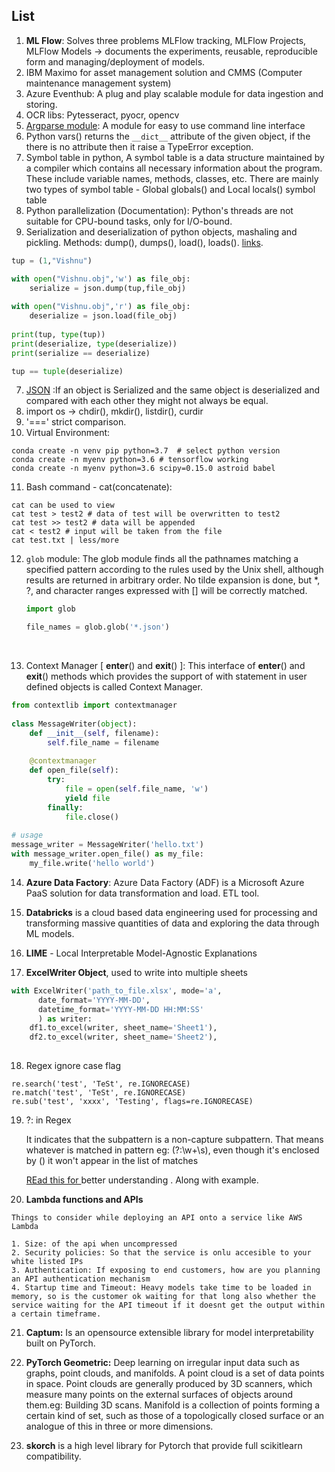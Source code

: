 ## List

1. **ML Flow**: Solves three problems 
   MLFlow tracking, MLFlow Projects, MLFlow Models -> documents the experiments, reusable, reproducible form and managing/deployment of models.
2. IBM Maximo for asset management solution and CMMS (Computer maintenance management system)
3. Azure Eventhub: A plug and play scalable module for data ingestion and storing.
4. OCR libs: Pytesseract, pyocr, opencv
5. [Argparse module](https://docs.python.org/3/library/argparse.html): A module for easy to use command line interface
6. Python vars() returns the `__dict__` attribute of the given object, if the there is no attribute then it raise a TypeError exception.
7. Symbol table in python, A symbol table is a data structure maintained by a compiler which contains all necessary information about the program. These include variable names, methods, classes, etc. There are mainly two types of symbol table - Global globals() and Local locals() symbol table
5. Python parallelization (Documentation): Python's threads are not suitable for CPU-bound tasks, only for I/O-bound.
6. Serialization and deserialization of python objects, mashaling and pickling. Methods: dump(), dumps(), load(), loads(). [links](https://realpython.com/python-json/).
```python
tup = (1,"Vishnu")

with open("Vishnu.obj",'w') as file_obj:
    serialize = json.dump(tup,file_obj)
    
with open("Vishnu.obj",'r') as file_obj:
    deserialize = json.load(file_obj)
    
print(tup, type(tup))
print(deserialize, type(deserialize))
print(serialize == deserialize)

tup == tuple(deserialize)
```

7. [JSON](https://realpython.com/python-json/) :If an object is Serialized and the same object is deserialized and compared with each other they might not always be equal.
8. import os -> 
   chdir(), mkdir(), listdir(), curdir
9. '===' strict comparison.
10. Virtual Environment: 
```
conda create -n venv pip python=3.7  # select python version
conda create -n myenv python=3.6 # tensorflow working 
conda create -n myenv python=3.6 scipy=0.15.0 astroid babel
```

11. Bash command - cat(concatenate):
```
cat can be used to view
cat test > test2 # data of test will be overwritten to test2
cat test >> test2 # data will be appended
cat < test2 # input will be taken from the file
cat test.txt | less/more
```
12. `glob` module: The glob module finds all the pathnames matching a specified pattern according to the rules used by the Unix shell, although results are returned in arbitrary order. No tilde expansion is done, but *, ?, and character ranges expressed with [] will be correctly matched.

    ```python
    import glob

    file_names = glob.glob('*.json')
    ```

    ​

13. Context Manager [ __enter__() and __exit__() ]: This interface of __enter__() and __exit__() methods which provides the support of with statement in user defined objects is called Context Manager.
```python
from contextlib import contextmanager 
  
class MessageWriter(object): 
    def __init__(self, filename): 
        self.file_name = filename 
  
    @contextmanager
    def open_file(self): 
        try: 
            file = open(self.file_name, 'w') 
            yield file
        finally: 
            file.close() 
  
# usage 
message_writer = MessageWriter('hello.txt') 
with message_writer.open_file() as my_file: 
    my_file.write('hello world')
```

14. **Azure Data Factory**: Azure Data Factory (ADF) is a Microsoft Azure PaaS solution for data transformation and load. ETL tool.

15. **Databricks** is a cloud based data engineering used for processing and transforming massive quantities of data and exploring the data through ML models.

16. **LIME** - Local Interpretable Model-Agnostic Explanations

17. **ExcelWriter Object**, used to write into multiple sheets

```python
with ExcelWriter('path_to_file.xlsx', mode='a',
      date_format='YYYY-MM-DD',
      datetime_format='YYYY-MM-DD HH:MM:SS'
      ) as writer:
    df1.to_excel(writer, sheet_name='Sheet1'),
    df2.to_excel(writer, sheet_name='Sheet2'),
    
```

18. Regex ignore case flag
```
re.search('test', 'TeSt', re.IGNORECASE)
re.match('test', 'TeSt', re.IGNORECASE)
re.sub('test', 'xxxx', 'Testing', flags=re.IGNORECASE)
```
19. ?: in Regex

    It indicates that the subpattern is a non-capture subpattern. That means whatever is matched in pattern eg: (?:\w+\s), even though it's enclosed by () it won't appear in the list of matches

    [REad this for ](https://stackoverflow.com/questions/3512471/what-is-a-non-capturing-group-in-regular-expressions) better understanding . Along with example.

20. **Lambda functions and APIs**
```
Things to consider while deploying an API onto a service like AWS Lambda

1. Size: of the api when uncompressed
2. Security policies: So that the service is onlu accesible to your white listed IPs
3. Authentication: If exposing to end customers, how are you planning an API authentication mechanism
4. Startup time and Timeout: Heavy models take time to be loaded in memory, so is the customer ok waiting for that long also whether the service waiting for the API timeout if it doesnt get the output within a certain timeframe.
```

21. **Captum:** Is an opensource extensible library for model interpretability built on PyTorch.

22. **PyTorch Geometric:** Deep learning on irregular input data such as graphs, point clouds, and manifolds. A point cloud is a set of data points in space. Point clouds are generally produced by 3D scanners, which measure many points on the external surfaces of objects around them.eg: Building 3D scans. Manifold is a collection of points forming a certain kind of set, such as those of a topologically closed surface or an analogue of this in three or more dimensions.

22. **skorch** is a high level library for Pytorch that provide full scikitlearn compatibility.
